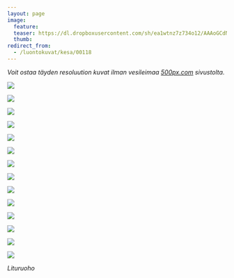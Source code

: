 ```yaml
---
layout: page
image:
  feature:
  teaser: https://dl.dropboxusercontent.com/sh/ea1wtnz7z734o12/AAAoGCdNEBgf-fLgn0HJKTq1a/luontokuvat/kes%C3%A4/9/DS44998-245px.jpg
  thumb:
redirect_from:
  - /luontokuvat/kesa/00118
---
```


*Voit ostaa täyden resoluution kuvat ilman vesileimaa [500px.com](https://500px.com/minimuutticom/galleries/flowers) sivustolta.*

[![](https://dl.dropboxusercontent.com/sh/ea1wtnz7z734o12/AADtO795-iEqtq2PpDd92sXsa/luontokuvat/kes%C3%A4/9/DS44962-800px.jpg)](https://dl.dropboxusercontent.com/sh/ea1wtnz7z734o12/AAAUppm-9yPUVVOt7aQFDFKIa/luontokuvat/kes%C3%A4/9/DS44962.jpg)

[![](https://dl.dropboxusercontent.com/sh/ea1wtnz7z734o12/AAA1NdSPLsUfaP_V68KbhfYea/luontokuvat/kes%C3%A4/9/DS44963-800px.jpg)](https://dl.dropboxusercontent.com/sh/ea1wtnz7z734o12/AAD5sW03PTXVSRxIkIr3P52Va/luontokuvat/kes%C3%A4/9/DS44963.jpg)

[![](https://dl.dropboxusercontent.com/sh/ea1wtnz7z734o12/AAA464Q0IJ6HMOnW7OQY1RCka/luontokuvat/kes%C3%A4/9/DS44965-800px.jpg)](https://dl.dropboxusercontent.com/sh/ea1wtnz7z734o12/AACMgFfnmufgRWFj0nIMlEN1a/luontokuvat/kes%C3%A4/9/DS44965.jpg)

[![](https://dl.dropboxusercontent.com/sh/ea1wtnz7z734o12/AAAsnHf4Uj69wpW4ygK50gqwa/luontokuvat/kes%C3%A4/9/DS44968-800px.jpg)](https://dl.dropboxusercontent.com/sh/ea1wtnz7z734o12/AADWRjP9D8YVJ3QyFUxjhUHGa/luontokuvat/kes%C3%A4/9/DS44968.jpg)

[![](https://dl.dropboxusercontent.com/sh/ea1wtnz7z734o12/AADu55EHfWGCuKyzth5-Kehha/luontokuvat/kes%C3%A4/9/DS44969-800px.jpg)](https://dl.dropboxusercontent.com/sh/ea1wtnz7z734o12/AABNMqDvkvnnD2szhtRJruXga/luontokuvat/kes%C3%A4/9/DS44969.jpg)

[![](https://dl.dropboxusercontent.com/sh/ea1wtnz7z734o12/AACTkkfFOkPDtQiqsOgOwQdoa/luontokuvat/kes%C3%A4/9/DS44970-800px.jpg)](https://dl.dropboxusercontent.com/sh/ea1wtnz7z734o12/AAAZoRsAQcCDxvvrNpN2reSea/luontokuvat/kes%C3%A4/9/DS44970.jpg)

[![](https://dl.dropboxusercontent.com/sh/ea1wtnz7z734o12/AACJCPTygZ3Y8vsrpymvQLnda/luontokuvat/kes%C3%A4/9/DS44974-800px.jpg)](https://dl.dropboxusercontent.com/sh/ea1wtnz7z734o12/AACBXKRngS7Nzxm-n2HlhjI3a/luontokuvat/kes%C3%A4/9/DS44974.jpg)

[![](https://dl.dropboxusercontent.com/sh/ea1wtnz7z734o12/AABYnvpLQP1L3OK5R9mmQ7fza/luontokuvat/kes%C3%A4/9/DS44979-800px.jpg)](https://dl.dropboxusercontent.com/sh/ea1wtnz7z734o12/AABgix8adSa44LZMt8rR3jBwa/luontokuvat/kes%C3%A4/9/DS44979.jpg)

[![](https://dl.dropboxusercontent.com/sh/ea1wtnz7z734o12/AADlm5KGZ-LIhn4o2_9lpksJa/luontokuvat/kes%C3%A4/9/DS45002-800px.jpg)](https://dl.dropboxusercontent.com/sh/ea1wtnz7z734o12/AADGlhZFwvMvsYibwNXsAh4Qa/luontokuvat/kes%C3%A4/9/DS45002.jpg)

[![](https://dl.dropboxusercontent.com/sh/ea1wtnz7z734o12/AACLy7x5U96AlVBwE7rGOH4ea/luontokuvat/kes%C3%A4/9/DS45004-800px.jpg)](https://dl.dropboxusercontent.com/sh/ea1wtnz7z734o12/AABitd0ASIzCz0g1FZ--7Y5ga/luontokuvat/kes%C3%A4/9/DS45004.jpg)

[![](https://dl.dropboxusercontent.com/sh/ea1wtnz7z734o12/AACwuCMB710tUU1X5D9wRj5Ra/luontokuvat/kes%C3%A4/9/DS44995-800px.jpg)](https://dl.dropboxusercontent.com/sh/ea1wtnz7z734o12/AAAgpoIfX5YblWgV6g39p9QWa/luontokuvat/kes%C3%A4/9/DS44995.jpg)

[![](https://dl.dropboxusercontent.com/sh/ea1wtnz7z734o12/AABeqwIAw4OILdn3SgEa5oSja/luontokuvat/kes%C3%A4/9/DS44996-800px.jpg)](https://dl.dropboxusercontent.com/sh/ea1wtnz7z734o12/AAB6xfTOiVfjc-2lFaEVe-WYa/luontokuvat/kes%C3%A4/9/DS44996.jpg)

[![](https://dl.dropboxusercontent.com/sh/ea1wtnz7z734o12/AAAvAi_c5RTUw84fo9ctF7_Ua/luontokuvat/kes%C3%A4/9/DS44997-800px.jpg)](https://dl.dropboxusercontent.com/sh/ea1wtnz7z734o12/AAB-tfhCfTP-NUcBAu0pdmLAa/luontokuvat/kes%C3%A4/9/DS44997.jpg)

[![](https://dl.dropboxusercontent.com/sh/ea1wtnz7z734o12/AAAdr7dVkU8NKe0O1DHRmP9oa/luontokuvat/kes%C3%A4/9/DS44998-800px.jpg)](https://dl.dropboxusercontent.com/sh/ea1wtnz7z734o12/AACvmai2d29Y5hFuaCCde83Ka/luontokuvat/kes%C3%A4/9/DS44998.jpg)

*Lituruoho*
